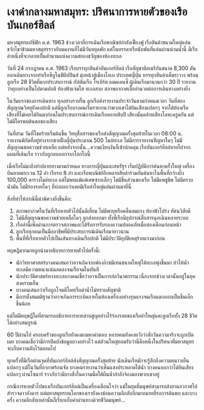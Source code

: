 # เงาดำกลางมหาสมุทร: ปริศนาการหายตัวของเรือบันเกอร์ฮิลล์

มหาสมุทรแปซิฟิก ค.ศ. 1963 ช่วงเวลาที่การเดินเรือพาณิชย์กำลังเฟื่องฟู เรือสินค้าขนาดใหญ่แล่นขวักไขว่ข้ามมหาสมุทรราวกับมดงานที่ไม่มีวันหยุดพัก แต่ในบรรดาเรือนับพันที่แล่นผ่านน่านน้ำนี้ มีเรือลำหนึ่งที่จะกลายเป็นตำนานแห่งความสยองขวัญของท้องทะเล

วันที่ 24 กรกฎาคม ค.ศ. 1963 เรือบรรทุกสินค้าบันเกอร์ฮิลล์ เรือสัญชาติอเมริกันขนาด 8,300 ตัน ออกเดินทางจากท่าเรือซีบูในฟิลิปปินส์ มุ่งหน้าสู่เมืองโกเบ ประเทศญี่ปุ่น บรรทุกสินค้าเต็มระวาง พร้อมลูกเรือ 28 ชีวิตที่มากประสบการณ์ กัปตันเรือ โรเบิร์ต แมคเคนซี่ ผู้เดินเรือมานานกว่า 30 ปี รายงานว่าทุกอย่างเป็นไปตามปกติ ท้องฟ้าแจ่มใส ทะเลสงบ สภาพอากาศเอื้ออำนวยต่อการเดินทางอย่างยิ่ง

ในวันแรกของการเดินทาง ทุกอย่างราบรื่น ลูกเรือส่งรายงานประจำวันตามกำหนดเวลา วันที่สอง สัญญาณวิทยุยังคงปกติ แต่มีลูกเรือบางคนเริ่มรายงานว่าพวกเขาได้ยินเสียงแปลกๆ จากใต้ท้องเรือ เสียงที่ไม่เคยได้ยินมาก่อนในประสบการณ์การเดินเรือหลายสิบปี เสียงนั้นคล้ายเสียงโลหะครูดกัน แต่ไม่มีใครพบต้นตอของเสียง

วันที่สาม วันที่โชคร้ายเริ่มต้นขึ้น วิทยุสื่อสารของเรือส่งสัญญาณครั้งสุดท้ายในเวลา 08:00 น. รายงานพิกัดที่อยู่ห่างจากชายฝั่งญี่ปุ่นประมาณ 500 ไมล์ทะเล ไม่มีการรายงานปัญหาใดๆ ไม่มีสัญญาณขอความช่วยเหลือ แต่หลังจากนั้น...ความเงียบงันก็เข้าปกคลุม เรือบันเกอร์ฮิลล์หายไปจากแผนที่เดินเรือ ราวกับถูกลบออกจากโลกใบนี้

เมื่อเรือไม่มาถึงท่าปลายทางตามกำหนด ทางการญี่ปุ่นและสหรัฐฯ เริ่มปฏิบัติการค้นหาครั้งใหญ่ เครื่องบินลาดตระเวน 12 ลำ เรือรบ 8 ลำ และเรือพาณิชย์อีกหลายสิบลำร่วมกันค้นหาในพื้นที่กว้างถึง 100,000 ตารางไมล์ทะเล แต่ไม่พบแม้แต่เศษซากเล็กๆ ไม่มีชิ้นส่วนของเรือ ไม่มีแพชูชีพ ไม่มีคราบน้ำมัน ไม่มีร่องรอยใดๆ ที่บ่งบอกว่าเคยมีเรือลำใหญ่แล่นผ่านมาที่นี่

สิ่งที่ทำให้กรณีนี้น่าพิศวงยิ่งขึ้นคือ:

1. สภาพอากาศในวันที่เรือหายตัวไปนั้นดีเยี่ยม ไม่มีพายุหรือคลื่นลมแรง ท้องฟ้าโปร่ง ทัศนวิสัยดี
2. ไม่มีสัญญาณขอความช่วยเหลือใดๆ ถูกส่งออกมา ทั้งที่เรือมีอุปกรณ์สื่อสารฉุกเฉินหลายระบบ
3. เรือลำนี้เพิ่งผ่านการตรวจสภาพและได้รับการรับรองความปลอดภัยเมื่อสองเดือนก่อนหน้า
4. ลูกเรือทุกคนเป็นมืออาชีพที่มีประสบการณ์เดินเรือมายาวนาน
5. พื้นที่ที่เรือหายตัวไปเป็นเส้นทางเดินเรือปกติ ไม่มีประวัติอุบัติเหตุร้ายแรงมาก่อน

ทฤษฎีมากมายถูกนำมาอธิบายการหายตัวไปครั้งนี้:

- นักวิทยาศาสตร์บางคนเสนอว่าอาจเกิดจากฟองก๊าซมีเทนขนาดใหญ่ใต้ทะเลพุ่งขึ้นมา ทำให้น้ำทะเลมีความหนาแน่นลดลงจนเรือจมในทันที
- นักประวัติศาสตร์ทางทะเลบางคนเชื่อว่าอาจเป็นการก่อวินาศกรรม เนื่องจากช่วงเวลานั้นอยู่ในยุคสงครามเย็น
- บางคนเสนอว่าเรือถูกโจมตีโดยเรือดำน้ำไม่ทราบสัญชาติ
- มีการตั้งสมมติฐานว่าอาจเกิดการระเบิดภายในห้องเครื่องอย่างรุนแรงจนเรือแตกออกเป็นชิ้นเล็กชิ้นน้อย

แต่ไม่มีทฤษฎีใดที่สามารถอธิบายการหายสาบสูญอย่างไร้ร่องรอยของเรือลำใหญ่และลูกเรือทั้ง 28 ชีวิตได้อย่างสมบูรณ์

60 ปีผ่านไป ครอบครัวของลูกเรือยังคงตามหาคำตอบ หลายคนยังคงหวังว่าสักวันความจริงจะถูกเปิดเผย บางคนเชื่อว่ามีการปิดบังข้อมูลบางอย่างไว้ แต่ส่วนใหญ่ยอมรับว่านี่คือหนึ่งในปริศนาที่มหาสมุทรจะเก็บความลับไว้ตลอดไป

ทุกครั้งที่มีเรือผ่านจุดที่บันเกอร์ฮิลล์ส่งสัญญาณครั้งสุดท้าย นักเดินเรือมักจะรู้สึกถึงความหนาวเย็นแปลกๆ แม้ในวันที่อากาศร้อนจัด บางคนรายงานว่าเห็นแสงประหลาดใต้น้ำ บางคนบอกว่าได้ยินเสียงแปลกๆ ผ่านโซนาร์ ราวกับว่ามีบางสิ่งในความมืดใต้ผืนน้ำกำลังจ้องมองพวกเขาอยู่

กรณีการหายตัวไปของเรือบันเกอร์ฮิลล์เป็นเครื่องเตือนใจว่า แม้ในยุคที่มนุษย์สามารถส่งยานอวกาศไปสำรวจดาวอังคาร แต่มหาสมุทรบนโลกของเรายังคงซ่อนความลึกลับอีกมากมายที่รอการค้นพบ และบางครั้ง ความลึกลับเหล่านั้นก็เรียกเก็บค่าผ่านทางด้วยชีวิตมนุษย์...